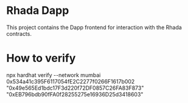 # Rhada Dapp

This project contains the Dapp frontend for interaction with the Rhada contracts.


# How to verify
npx hardhat verify --network mumbai 0x534a41c395F6117054fE2C2277f0266F1617b002 "0x49e565Ed1bdc17F3d220f72DF0857C26FA83F873" "0xEB796bdb90fFA0f28255275e16936D25d3418603"